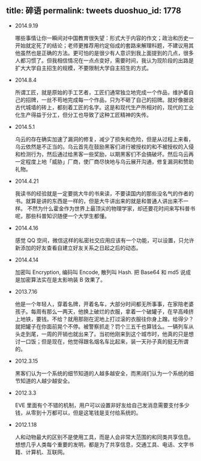 title: 碎语
permalink: tweets
duoshuo_id: 1778
---

* 2014.9.19

    哪些事情让你一瞬间对中国教育很失望：形式大于内容的作文；政治和历史一开始就定死了的结论；老师更推荐用约定俗成的套路来解理科题，不建议用其他虽然也是正确的方法。更可怕的是很少有人意识到我上面提到的几点，很多人都习惯了。但我相信情况在一点点变好，需要时间，我认为现阶段的出路是扩大大学自主招生的规模，不要限制大学自主招生的方式。

* 2014.8.4

    所谓工匠，就是原始的手工艺者，工匠们通常独立地完成一个作品，维护着自己的招牌，一丝不苟地完成每一个作品，只为不砸了自己的招牌。就好像据说古代城墙的砖上，都刻着工匠的名字。这是和现代生产所相对的，现代的工业化生产得益于分工，但分工也导致了这种工匠精神的失传。

* 2014.5.1

    乌云的存在确实加速了漏洞的修复，减少了损失和危险，但是从过程上来看，乌云依然是不正当的。乌云首先在鼓励黑客们进行被授权的和不被授权的入侵和检测行为，然后通过给黑客一些奖励，以期黑客们不会搞破坏。然后乌云再一定程度上地「威胁」厂商，使厂商尽快地与乌云展开沟通，修复漏洞和赞助礼物。

* 2014.4.21

    我读书的经验就是一定要挑大牛的书来读，不要读国内的那些没名气的作者的书。就算是讲的东西是一样的，但是大牛讲出来的就是和普通人讲出来不一样。 不然为什么霍金作为世界上最顶尖的物理学家，却还要花时间来写科普书呢，那些科普知识随便一个大学生都懂。

* 2014.4.16

    感觉 QQ 空间，微信这样的私密社交应用应该有一个功能，可以设置，只允许新添加的好友查看自建立好友关系之日起之后的动态。

* 2014.4.14

    加密叫 Encryption, 编码叫 Encode, 散列叫 Hash. 把 Base64 和 md5 说成是加密算法实在是太影响装 B 效果了。

* 2013.7.16

    他是一个年轻人，穿着名牌，开着名车，大部分时间都无所事事，在家陪老婆孩子。每周有那么一两天，他换上破烂的衣服，拿着一个破罐子，在早高峰挤上地铁，要钱。不给？就用那刚在泥地上打过滚的衣服往你身上蹭。给得少？就把罐子在你面前晃个不停。被警察抓走？罚个三五千也算钱么。一辆列车从头走到尾，一周的开销也就出来了。当初他刚来到这个城市时，他真的只是想讨一口饭；但是现在，他觉得跟名烟名车比起来，装一天孙子真的挺无所谓的。

* 2012.3.15

    黑客们认为一个系统的细节知道的人越多越安全，而黑阔们认为一个系统的细节知道的人越少越安全。

* 2012.3.3

    EVE 里面有个不错的机制，用户可以设置非好友给自己发消息需要支付多少钱，从零到十万都可以，但是这笔钱是支付给系统的。

* 2012.1.18

    人和动物最大的区别不是使用工具，而是人会非常大范围的和同类共享信息。想想几乎人类每个重要的发明，都是为了共享信息，交通工具、电话、文字书籍、计算机、互联网。
